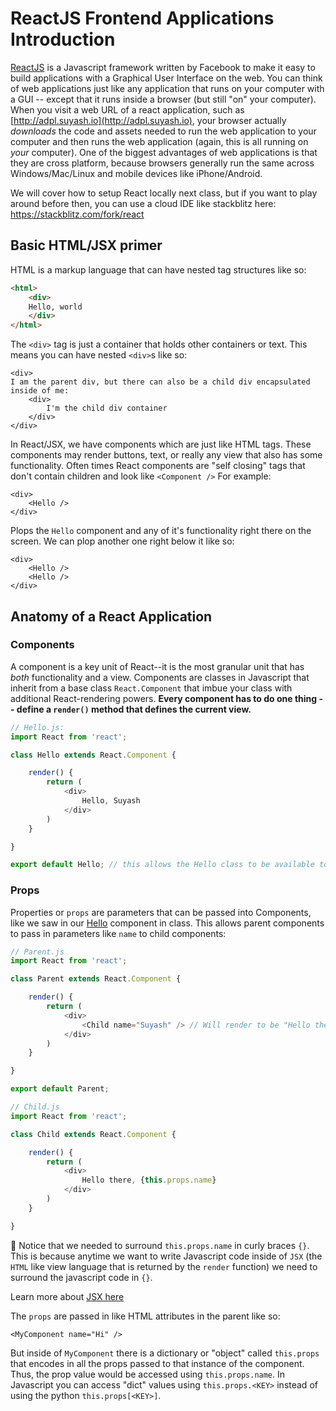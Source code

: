 # ReactJS Frontend Applications Introduction

[ReactJS](https://reactjs.org/) is a Javascript framework written by Facebook to make it easy to build applications with a Graphical User Interface on the web. You can think of web applications just like any application that runs on your computer with a GUI -- except that it runs inside a browser (but still "on" your computer). When you visit a web URL of a react application, such as [http://adpl.suyash.io](http://adpl.suyash.io), your browser actually _downloads_ the code and assets needed to run the web application to your computer and then runs the web application (again, this is all running on _your_ computer). One of the biggest advantages of web applications is that they are cross platform, because browsers generally run the same across Windows/Mac/Linux and mobile devices like iPhone/Android. 

We will cover how to setup React locally next class, but if you want to play around before then, you can use a cloud IDE like stackblitz here: https://stackblitz.com/fork/react 

## Basic HTML/JSX primer
HTML is a markup language that can have nested tag structures like so:
```html
<html>
	<div>
	Hello, world
	</div>
</html>
```
The `<div>` tag is just a container that holds other containers or text. This means you can have nested `<div>`s like so:

```
<div>
I am the parent div, but there can also be a child div encapsulated inside of me:
	<div>
		I'm the child div container
	</div>
</div>
```

In React/JSX, we have components which are just like HTML tags. These components may render buttons, text, or really any view that also has some functionality. Often times React components are "self closing" tags that don't contain children and look like `<Component />` For example:

```
<div>
	<Hello />
</div>
```
Plops the `Hello` component and any of it's functionality right there on the screen. We can plop another one right below it like so:
```
<div>
	<Hello />
	<Hello />
</div>
```

## Anatomy of a React Application
### Components
A component is a key unit of React--it is the most granular unit that has _both_ functionality and a view. Components are classes in Javascript that inherit from a base class `React.Component` that imbue your class with additional React-rendering powers. **Every component has to do one thing -- define a `render()` method that defines the current view.**

```js
// Hello.js:
import React from 'react';

class Hello extends React.Component {

	render() {
		return (
			<div>
				Hello, Suyash
			</div>
		)
	}

}

export default Hello; // this allows the Hello class to be available to other modules importing this file
```

### Props
Properties or `props` are parameters that can be passed into Components, like we saw in our [Hello](example/my-app/src/Hello.js) component in class. This allows parent components to pass in parameters like `name` to child components: 
```js
// Parent.js
import React from 'react';

class Parent extends React.Component {

	render() {
		return (
			<div>
				<Child name="Suyash" /> // Will render to be "Hello there, Suyash"
			</div>
		)
	}

}

export default Parent;
```
```js
// Child.js
import React from 'react';

class Child extends React.Component {

	render() {
		return (
			<div>
				Hello there, {this.props.name} 
			</div>
		)
	}

}
```

:eyes: Notice that we needed to surround `this.props.name` in curly braces `{}`. This is because anytime we want to write Javascript code inside of `JSX` (the `HTML` like view language that is returned by the `render` function) we need to surround the javascript code in `{}`.

Learn more about [JSX here](https://reactjs.org/docs/introducing-jsx.html)

The `props` are passed in like HTML attributes in the parent like so:
```
<MyComponent name="Hi" />
```
But inside of `MyComponent` there is a dictionary or "object" called `this.props` that encodes in all the props passed to that instance of the component. Thus, the prop value would be accessed using `this.props.name`. In Javascript you can access "dict" values using `this.props.<KEY>` instead of using the python `this.props[<KEY>]`. 
